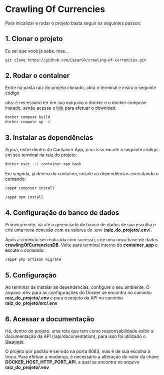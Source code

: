 # Crawling Of Currencies

Para inicalizar e rodar o projeto basta seguir os seguintes passos:

## 1. Clonar o projeto

Eu sei que você já sabe, mas...

```bash
git clone https://github.com/CezarGR/crawling-of-currencies.git
```

## 2. Rodar o container

Entre na pasta raiz do projeto clonado, abra o terminal e insira o seguinte código

obs: é necessário ter em sua máquina o docker e o docker compose instado, senão acesse o [link](https://docs.docker.com/compose/install/) para efetuar o download.

```bash
docker compose build
docker-compose up -d
```

## 3. Instalar as dependências

Agora, entre dentro do Container App, para isso excute o seguinte código em seu terminal na raiz do projeto:

```bash
docker exec -it container_app bash
```

Em seguida, já dentro do container, instale as dependências executando o comando:

```bash
/app# composer install
```
```bash
/app# npm install
```

## 4. Configuração do banco de dados

Primeiramente, vá até o gerenciado de banco de dados de sua escolha e crie uma nova conexão com os valores do .env (**raiz_do_projeto/.env**).

Após a conexão ser realizada com sucesso, crie uma nova base de dados **crawlingOfCurrenciesDB**. Volte para terminal interno do **container_app** e excute o comando:

```bash
/app# php artisan migrate
```

## 5. Configuração

Ao terminar de instalar as dependências, configure o seu ambiente. O arquivo .env para as configurações do Docker se encontra no caminho **raiz_do_projeto/.env** e para o projeto da API no caminho **raiz_do_projeto/src/.env**

## 6. Acessar a documentação

Há, dentro do projeto, uma rota que tem como responsabilidade exibir a documentação da API (/api/documentation), para isso foi utilizado o [Swagger](https://swagger.io/).

O projeto por padrão é servido na porta 8083, mas é de sua escolha a troca. Para efetuar a mudança, é necessário a alteração do valor da chave **DOCKER_HOST_HTTP_PORT_API**, a qual se encontra no arquivo **raiz_do_projeto/.env**

##
